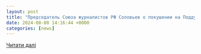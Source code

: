 ```yaml
---
layout: post
title: "Председатель Союза журналистов РФ Соловьев о покушении на Поддубного: «Сейчас бронежилеты с надписью «Пресса« — цель для снайперов и FPV-дронов» - новости Хибины.ru"
date: 2024-08-08 14:16:44 +0000
categories: [news]
---
```


[Читати далі](https://www.hibiny.ru/murmanskaya-oblast/news/item-predsedatel-soyuza-jurnalistov-rf-solovev-o-pokushenii-na-poddubnogo-seychas-bronejilety-s-nadpisyu-pressa-cel-dlya-362223/)

